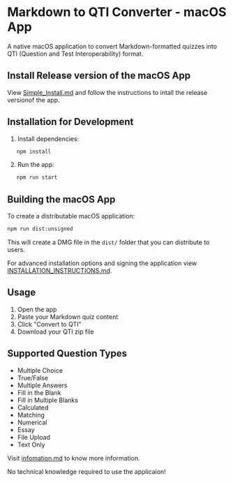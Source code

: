 # Markdown to QTI Converter - macOS App

A native macOS application to convert Markdown-formatted quizzes into QTI (Question and Test Interoperability) format.

## Install Release version of the macOS App

View [Simple_Install.md](Simple_Install.md) and follow the instructions to intall the release versionof the app.

## Installation for Development

1. Install dependencies:
```bash
   npm install
```

2. Run the app:
```bash
   npm run start
```

## Building the macOS App

To create a distributable macOS application:
```bash
npm run dist:unsigned
```

This will create a DMG file in the `dist/` folder that you can distribute to users.

For advanced installation options and signing the application view [INSTALLATION_INSTRUCTIONS.md](INSTALLATION_INSTRUCTIONS.md).

## Usage

1. Open the app
2. Paste your Markdown quiz content
3. Click "Convert to QTI"
4. Download your QTI zip file

## Supported Question Types

- Multiple Choice
- True/False
- Multiple Answers
- Fill in the Blank
- Fill in Multiple Blanks
- Calculated
- Matching
- Numerical
- Essay
- File Upload
- Text Only

Visit [infomation.md](public/information.md) to know more information.

No technical knowledge required to use the applicaion!
